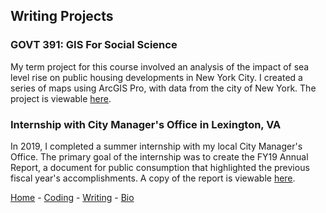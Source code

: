 ## Writing Projects

### GOVT 391: GIS For Social Science
My term project for this course involved an analysis of the impact of sea level rise on public housing developments in New York City. I created a series of maps using ArcGIS Pro, with data from the city of New York. The project is viewable [here](https://caroline-mccain.github.io/Writing/NYCHA_Housing_Developments.pdf).

### Internship with City Manager's Office in Lexington, VA  
In 2019, I completed a summer internship with my local City Manager's Office. The primary goal of the internship was to create the FY19 Annual Report, a document for public consumption that highlighted the previous fiscal year's accomplishments. A copy of the report is viewable [here](https://caroline-mccain.github.io/Writing/FY19_Annual_Report.pdf).  

[Home](https://caroline-mccain.github.io/) - [Coding](https://caroline-mccain.github.io/projects) - [Writing](https://caroline-mccain.github.io/writing) - [Bio](https://caroline-mccain.github.io/bio)
